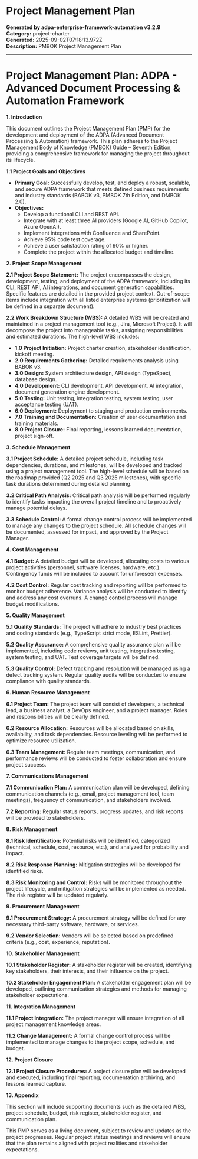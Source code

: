 # Project Management Plan

**Generated by adpa-enterprise-framework-automation v3.2.9**  
**Category:** project-charter  
**Generated:** 2025-09-02T07:18:13.972Z  
**Description:** PMBOK Project Management Plan

---

# Project Management Plan: ADPA - Advanced Document Processing & Automation Framework

**1. Introduction**

This document outlines the Project Management Plan (PMP) for the development and deployment of the ADPA (Advanced Document Processing & Automation) framework.  This plan adheres to the Project Management Body of Knowledge (PMBOK) Guide – Seventh Edition, providing a comprehensive framework for managing the project throughout its lifecycle.

**1.1 Project Goals and Objectives**

* **Primary Goal:** Successfully develop, test, and deploy a robust, scalable, and secure ADPA framework that meets defined business requirements and industry standards (BABOK v3, PMBOK 7th Edition, and DMBOK 2.0).
* **Objectives:**
    * Develop a functional CLI and REST API.
    * Integrate with at least three AI providers (Google AI, GitHub Copilot, Azure OpenAI).
    * Implement integrations with Confluence and SharePoint.
    * Achieve 95% code test coverage.
    * Achieve a user satisfaction rating of 90% or higher.
    * Complete the project within the allocated budget and timeline.


**2. Project Scope Management**

**2.1 Project Scope Statement:** The project encompasses the design, development, testing, and deployment of the ADPA framework, including its CLI, REST API, AI integrations, and document generation capabilities.  Specific features are detailed in the provided project context.  Out-of-scope items include integration with all listed enterprise systems (prioritization will be defined in a separate document).

**2.2 Work Breakdown Structure (WBS):**  A detailed WBS will be created and maintained in a project management tool (e.g., Jira, Microsoft Project).  It will decompose the project into manageable tasks, assigning responsibilities and estimated durations.  The high-level WBS includes:

* **1.0 Project Initiation:** Project charter creation, stakeholder identification, kickoff meeting.
* **2.0 Requirements Gathering:**  Detailed requirements analysis using BABOK v3.
* **3.0 Design:** System architecture design, API design (TypeSpec), database design.
* **4.0 Development:**  CLI development, API development, AI integration, document generation engine development.
* **5.0 Testing:** Unit testing, integration testing, system testing, user acceptance testing (UAT).
* **6.0 Deployment:** Deployment to staging and production environments.
* **7.0 Training and Documentation:** Creation of user documentation and training materials.
* **8.0 Project Closure:** Final reporting, lessons learned documentation, project sign-off.


**3. Schedule Management**

**3.1 Project Schedule:** A detailed project schedule, including task dependencies, durations, and milestones, will be developed and tracked using a project management tool.  The high-level schedule will be based on the roadmap provided (Q2 2025 and Q3 2025 milestones), with specific task durations determined during detailed planning.

**3.2 Critical Path Analysis:**  Critical path analysis will be performed regularly to identify tasks impacting the overall project timeline and to proactively manage potential delays.

**3.3 Schedule Control:**  A formal change control process will be implemented to manage any changes to the project schedule.  All schedule changes will be documented, assessed for impact, and approved by the Project Manager.


**4. Cost Management**

**4.1 Budget:** A detailed budget will be developed, allocating costs to various project activities (personnel, software licenses, hardware, etc.).  Contingency funds will be included to account for unforeseen expenses.

**4.2 Cost Control:**  Regular cost tracking and reporting will be performed to monitor budget adherence.  Variance analysis will be conducted to identify and address any cost overruns.  A change control process will manage budget modifications.


**5. Quality Management**

**5.1 Quality Standards:** The project will adhere to industry best practices and coding standards (e.g., TypeScript strict mode, ESLint, Prettier).

**5.2 Quality Assurance:**  A comprehensive quality assurance plan will be implemented, including code reviews, unit testing, integration testing, system testing, and UAT.  Test coverage targets will be defined.

**5.3 Quality Control:**  Defect tracking and resolution will be managed using a defect tracking system.  Regular quality audits will be conducted to ensure compliance with quality standards.


**6. Human Resource Management**

**6.1 Project Team:** The project team will consist of developers, a technical lead, a business analyst, a DevOps engineer, and a project manager.  Roles and responsibilities will be clearly defined.

**6.2 Resource Allocation:**  Resources will be allocated based on skills, availability, and task dependencies.  Resource leveling will be performed to optimize resource utilization.

**6.3 Team Management:**  Regular team meetings, communication, and performance reviews will be conducted to foster collaboration and ensure project success.


**7. Communications Management**

**7.1 Communication Plan:** A communication plan will be developed, defining communication channels (e.g., email, project management tool, team meetings), frequency of communication, and stakeholders involved.

**7.2 Reporting:** Regular status reports, progress updates, and risk reports will be provided to stakeholders.


**8. Risk Management**

**8.1 Risk Identification:** Potential risks will be identified, categorized (technical, schedule, cost, resource, etc.), and analyzed for probability and impact.

**8.2 Risk Response Planning:**  Mitigation strategies will be developed for identified risks.

**8.3 Risk Monitoring and Control:** Risks will be monitored throughout the project lifecycle, and mitigation strategies will be implemented as needed.  The risk register will be updated regularly.


**9. Procurement Management**

**9.1 Procurement Strategy:**  A procurement strategy will be defined for any necessary third-party software, hardware, or services.

**9.2 Vendor Selection:**  Vendors will be selected based on predefined criteria (e.g., cost, experience, reputation).


**10. Stakeholder Management**

**10.1 Stakeholder Register:** A stakeholder register will be created, identifying key stakeholders, their interests, and their influence on the project.

**10.2 Stakeholder Engagement Plan:** A stakeholder engagement plan will be developed, outlining communication strategies and methods for managing stakeholder expectations.


**11. Integration Management**

**11.1 Project Integration:**  The project manager will ensure integration of all project management knowledge areas.

**11.2 Change Management:**  A formal change control process will be implemented to manage changes to the project scope, schedule, and budget.


**12. Project Closure**

**12.1 Project Closure Procedures:**  A project closure plan will be developed and executed, including final reporting, documentation archiving, and lessons learned capture.


**13.  Appendix**

This section will include supporting documents such as the detailed WBS, project schedule, budget, risk register, stakeholder register, and communication plan.


This PMP serves as a living document, subject to review and updates as the project progresses.  Regular project status meetings and reviews will ensure that the plan remains aligned with project realities and stakeholder expectations.
